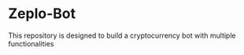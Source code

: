 # Zeplo-Bot
This repository is designed to build a cryptocurrency bot with multiple functionalities
